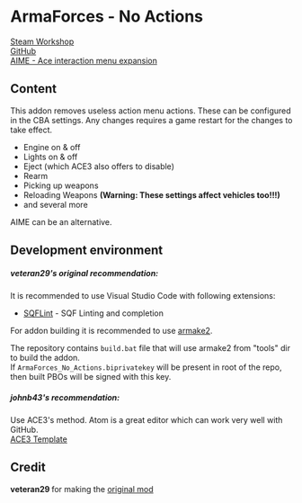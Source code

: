 # ArmaForces - No Actions

[Steam Workshop](https://steamcommunity.com/sharedfiles/filedetails/?id=1682845363)<br/>
[GitHub](https://github.com/johnb432/No-Actions)<br/>
[AIME - Ace interaction menu expansion](https://steamcommunity.com/sharedfiles/filedetails/?id=1376867375)

## Content

This addon removes useless action menu actions. These can be configured in the CBA settings. Any changes requires a game restart for the changes to take effect.

- Engine on & off
- Lights on & off
- Eject (which ACE3 also offers to disable)
- Rearm
- Picking up weapons
- Reloading Weapons <b>(Warning: These settings affect vehicles too!!!)</b>
- and several more

AIME can be an alternative.

## Development environment

##### veteran29's original recommendation:
It is recommended to use Visual Studio Code with following extensions:
 * [SQFLint](https://marketplace.visualstudio.com/items?itemName=skacekachna.sqflint) - SQF Linting and completion

For addon building it is recommended to use [armake2](https://github.com/KoffeinFlummi/armake2).

The repository contains `build.bat` file that will use armake2 from "tools" dir to build the addon.  
If `ArmaForces_No_Actions.biprivatekey` will be present in root of the repo, then built PBOs will be signed with this key.

##### johnb43's recommendation:
Use ACE3's method. Atom is a great editor which can work very well with GitHub.<br/>
[ACE3 Template](https://github.com/acemod/arma-project-template)

## Credit

<b>veteran29 </b> for making the [original mod](https://steamcommunity.com/sharedfiles/filedetails/?id=1682845363)